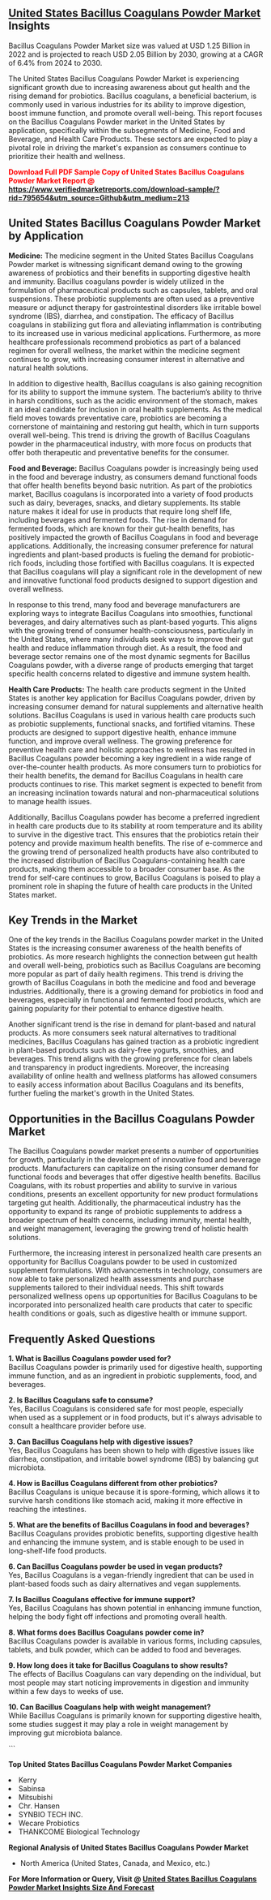 <h2><a href="https://www.verifiedmarketreports.com/download-sample/?rid=795654&amp;utm_source=Github&amp;utm_medium=213" target="_blank">United States Bacillus Coagulans Powder Market</a> Insights</h2><p>Bacillus Coagulans Powder Market size was valued at USD 1.25 Billion in 2022 and is projected to reach USD 2.05 Billion by 2030, growing at a CAGR of 6.4% from 2024 to 2030.</p><p><p>The United States Bacillus Coagulans Powder Market is experiencing significant growth due to increasing awareness about gut health and the rising demand for probiotics. Bacillus coagulans, a beneficial bacterium, is commonly used in various industries for its ability to improve digestion, boost immune function, and promote overall well-being. This report focuses on the Bacillus Coagulans Powder market in the United States by application, specifically within the subsegments of Medicine, Food and Beverage, and Health Care Products. These sectors are expected to play a pivotal role in driving the market's expansion as consumers continue to prioritize their health and wellness.</p><p><strong><p><span class=""><span style="color: #ff0000;"><strong>Download Full PDF Sample Copy of United States Bacillus Coagulans Powder Market Report</strong> @ </span><a href="https://www.verifiedmarketreports.com/download-sample/?rid=795654&amp;utm_source=Github&amp;utm_medium=213" target="_blank">https://www.verifiedmarketreports.com/download-sample/?rid=795654&amp;utm_source=Github&amp;utm_medium=213</a></span></p></strong></p><h2>United States Bacillus Coagulans Powder Market by Application</h2><p><strong>Medicine:</strong> The medicine segment in the United States Bacillus Coagulans Powder market is witnessing significant demand owing to the growing awareness of probiotics and their benefits in supporting digestive health and immunity. Bacillus coagulans powder is widely utilized in the formulation of pharmaceutical products such as capsules, tablets, and oral suspensions. These probiotic supplements are often used as a preventive measure or adjunct therapy for gastrointestinal disorders like irritable bowel syndrome (IBS), diarrhea, and constipation. The efficacy of Bacillus coagulans in stabilizing gut flora and alleviating inflammation is contributing to its increased use in various medicinal applications. Furthermore, as more healthcare professionals recommend probiotics as part of a balanced regimen for overall wellness, the market within the medicine segment continues to grow, with increasing consumer interest in alternative and natural health solutions.</p><p>In addition to digestive health, Bacillus coagulans is also gaining recognition for its ability to support the immune system. The bacterium’s ability to thrive in harsh conditions, such as the acidic environment of the stomach, makes it an ideal candidate for inclusion in oral health supplements. As the medical field moves towards preventative care, probiotics are becoming a cornerstone of maintaining and restoring gut health, which in turn supports overall well-being. This trend is driving the growth of Bacillus Coagulans powder in the pharmaceutical industry, with more focus on products that offer both therapeutic and preventative benefits for the consumer.</p><p><strong>Food and Beverage:</strong> Bacillus Coagulans powder is increasingly being used in the food and beverage industry, as consumers demand functional foods that offer health benefits beyond basic nutrition. As part of the probiotics market, Bacillus coagulans is incorporated into a variety of food products such as dairy, beverages, snacks, and dietary supplements. Its stable nature makes it ideal for use in products that require long shelf life, including beverages and fermented foods. The rise in demand for fermented foods, which are known for their gut-health benefits, has positively impacted the growth of Bacillus Coagulans in food and beverage applications. Additionally, the increasing consumer preference for natural ingredients and plant-based products is fueling the demand for probiotic-rich foods, including those fortified with Bacillus coagulans. It is expected that Bacillus coagulans will play a significant role in the development of new and innovative functional food products designed to support digestion and overall wellness.</p><p>In response to this trend, many food and beverage manufacturers are exploring ways to integrate Bacillus Coagulans into smoothies, functional beverages, and dairy alternatives such as plant-based yogurts. This aligns with the growing trend of consumer health-consciousness, particularly in the United States, where many individuals seek ways to improve their gut health and reduce inflammation through diet. As a result, the food and beverage sector remains one of the most dynamic segments for Bacillus Coagulans powder, with a diverse range of products emerging that target specific health concerns related to digestive and immune system health.</p><p><strong>Health Care Products:</strong> The health care products segment in the United States is another key application for Bacillus Coagulans powder, driven by increasing consumer demand for natural supplements and alternative health solutions. Bacillus Coagulans is used in various health care products such as probiotic supplements, functional snacks, and fortified vitamins. These products are designed to support digestive health, enhance immune function, and improve overall wellness. The growing preference for preventive health care and holistic approaches to wellness has resulted in Bacillus Coagulans powder becoming a key ingredient in a wide range of over-the-counter health products. As more consumers turn to probiotics for their health benefits, the demand for Bacillus Coagulans in health care products continues to rise. This market segment is expected to benefit from an increasing inclination towards natural and non-pharmaceutical solutions to manage health issues.</p><p>Additionally, Bacillus Coagulans powder has become a preferred ingredient in health care products due to its stability at room temperature and its ability to survive in the digestive tract. This ensures that the probiotics retain their potency and provide maximum health benefits. The rise of e-commerce and the growing trend of personalized health products have also contributed to the increased distribution of Bacillus Coagulans-containing health care products, making them accessible to a broader consumer base. As the trend for self-care continues to grow, Bacillus Coagulans is poised to play a prominent role in shaping the future of health care products in the United States market.</p><h2>Key Trends in the Market</h2><p>One of the key trends in the Bacillus Coagulans powder market in the United States is the increasing consumer awareness of the health benefits of probiotics. As more research highlights the connection between gut health and overall well-being, probiotics such as Bacillus Coagulans are becoming more popular as part of daily health regimens. This trend is driving the growth of Bacillus Coagulans in both the medicine and food and beverage industries. Additionally, there is a growing demand for probiotics in food and beverages, especially in functional and fermented food products, which are gaining popularity for their potential to enhance digestive health.</p><p>Another significant trend is the rise in demand for plant-based and natural products. As more consumers seek natural alternatives to traditional medicines, Bacillus Coagulans has gained traction as a probiotic ingredient in plant-based products such as dairy-free yogurts, smoothies, and beverages. This trend aligns with the growing preference for clean labels and transparency in product ingredients. Moreover, the increasing availability of online health and wellness platforms has allowed consumers to easily access information about Bacillus Coagulans and its benefits, further fueling the market's growth in the United States.</p><h2>Opportunities in the Bacillus Coagulans Powder Market</h2><p>The Bacillus Coagulans powder market presents a number of opportunities for growth, particularly in the development of innovative food and beverage products. Manufacturers can capitalize on the rising consumer demand for functional foods and beverages that offer digestive health benefits. Bacillus Coagulans, with its robust properties and ability to survive in various conditions, presents an excellent opportunity for new product formulations targeting gut health. Additionally, the pharmaceutical industry has the opportunity to expand its range of probiotic supplements to address a broader spectrum of health concerns, including immunity, mental health, and weight management, leveraging the growing trend of holistic health solutions.</p><p>Furthermore, the increasing interest in personalized health care presents an opportunity for Bacillus Coagulans powder to be used in customized supplement formulations. With advancements in technology, consumers are now able to take personalized health assessments and purchase supplements tailored to their individual needs. This shift towards personalized wellness opens up opportunities for Bacillus Coagulans to be incorporated into personalized health care products that cater to specific health conditions or goals, such as digestive health or immune support.</p><h2>Frequently Asked Questions</h2><p><strong>1. What is Bacillus Coagulans powder used for?</strong><br>Bacillus Coagulans powder is primarily used for digestive health, supporting immune function, and as an ingredient in probiotic supplements, food, and beverages.</p><p><strong>2. Is Bacillus Coagulans safe to consume?</strong><br>Yes, Bacillus Coagulans is considered safe for most people, especially when used as a supplement or in food products, but it's always advisable to consult a healthcare provider before use.</p><p><strong>3. Can Bacillus Coagulans help with digestive issues?</strong><br>Yes, Bacillus Coagulans has been shown to help with digestive issues like diarrhea, constipation, and irritable bowel syndrome (IBS) by balancing gut microbiota.</p><p><strong>4. How is Bacillus Coagulans different from other probiotics?</strong><br>Bacillus Coagulans is unique because it is spore-forming, which allows it to survive harsh conditions like stomach acid, making it more effective in reaching the intestines.</p><p><strong>5. What are the benefits of Bacillus Coagulans in food and beverages?</strong><br>Bacillus Coagulans provides probiotic benefits, supporting digestive health and enhancing the immune system, and is stable enough to be used in long-shelf-life food products.</p><p><strong>6. Can Bacillus Coagulans powder be used in vegan products?</strong><br>Yes, Bacillus Coagulans is a vegan-friendly ingredient that can be used in plant-based foods such as dairy alternatives and vegan supplements.</p><p><strong>7. Is Bacillus Coagulans effective for immune support?</strong><br>Yes, Bacillus Coagulans has shown potential in enhancing immune function, helping the body fight off infections and promoting overall health.</p><p><strong>8. What forms does Bacillus Coagulans powder come in?</strong><br>Bacillus Coagulans powder is available in various forms, including capsules, tablets, and bulk powder, which can be added to food and beverages.</p><p><strong>9. How long does it take for Bacillus Coagulans to show results?</strong><br>The effects of Bacillus Coagulans can vary depending on the individual, but most people may start noticing improvements in digestion and immunity within a few days to weeks of use.</p><p><strong>10. Can Bacillus Coagulans help with weight management?</strong><br>While Bacillus Coagulans is primarily known for supporting digestive health, some studies suggest it may play a role in weight management by improving gut microbiota balance.</p>```</p><p><strong>Top United States Bacillus Coagulans Powder Market Companies</strong></p><div data-test-id=""><p><li>Kerry</li><li> Sabinsa</li><li> Mitsubishi</li><li> Chr. Hansen</li><li> SYNBIO TECH INC.</li><li> Wecare Probiotics</li><li> THANKCOME Biological Technology</li></p><div><strong>Regional Analysis of&nbsp;United States Bacillus Coagulans Powder Market</strong></div><ul><li dir="ltr"><p dir="ltr">North America&nbsp;(United States, Canada, and Mexico, etc.)</p></li></ul><p><strong>For More Information or Query, Visit @&nbsp;</strong><strong><a href="https://www.verifiedmarketreports.com/product/bacillus-coagulans-powder-market/?utm_source=Github&amp;utm_medium=213" target="_blank">United States Bacillus Coagulans Powder Market Insights Size And Forecast</a></strong></p></div>
